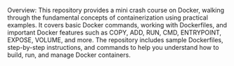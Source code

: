 Overview:
This repository provides a mini crash course on Docker, walking through the fundamental concepts of containerization using practical examples. It covers basic Docker commands, working with Dockerfiles, and important Docker features such as COPY, ADD, RUN, CMD, ENTRYPOINT, EXPOSE, VOLUME, and more. The repository includes sample Dockerfiles, step-by-step instructions, and commands to help you understand how to build, run, and manage Docker containers.
